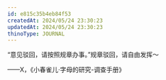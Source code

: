 ```yaml
---
id: e815c35b4eb84f53
createdAt: 2024/05/24 23:30:23
updatedAt: 2024/05/24 23:30:23
thinoType: JOURNAL
---
```

“意见驳回，请按照规章办事。”规章驳回，请自由发挥～

——X，《小春雀儿·字母的研究-调查手册》
